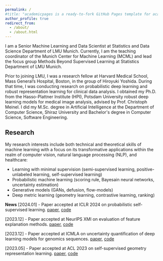 ```yaml
---
permalink: /
#title: "academicpages is a ready-to-fork GitHub Pages template for academic personal websites"
author_profile: true
redirect_from: 
  - /about/
  - /about.html
---
```


I am a Senior Machine Learning and Data Scientist at Statistics and Data Science Department of LMU Munich. Currently, I am the teaching coordinator of the Munich Center for Machine Learning (MCML) and lead the focus group Methods Beyond Supervised Learning at Statistics Department of LMU Munich. 

Prior to joining LMU, I was a research fellow at Harvard Medical School, Mass General’s Hospital, Boston, in the group of Hiroyuki Yoshida. During that time, I was conducting research on probabilistic deep learning and robust representation learning for clinical data analysis. I obtained my Ph.D. from the Hasso-Plattner Institute (HPI), Potsdam University robust deep learning models for medical image analysis, advised by Prof. Christoph Meinel. I did my M.Sc. degree in Artificial Intelligence at the Department of Computer Science, Shiraz University and Bachelor's degree in Computer Science, Software Engineering.



Research
------
My research interests include both technical and theoretical skills of machine learning with a focus on its transformative applications within the realm of computer vision, natural language processing (NLP), and healthcare:

* Learning with minimal supervision (semi-supervised learning, positive-unlabeled learning, self-supervised learning)
* Probabilistic machine learning (scoring rule, Bayesain neural networks, uncertainty estimation)
* Generative models (GANs, defusion, flow-models)
* Deep metric learning (geometry learning, contrastive learning, ranking)


**News**
[2024.01] - Paper accepted at ICLR 2024 on probabilistic self-supervised learning. [paper](), [code]()

[2023.12] - Paper accepted at NeurIPS XMI on evaluation of feature explanation methods. [paper](), [code]()

[2023.12] - Paper accepted at ICMLA on uncertainty quantification of deep learning models for genomics sequences. [paper](), [code]()

[2023.05] - Paper accepted at ACL 2023 on self-supervised geometry representation learning. [paper](), [code]()
